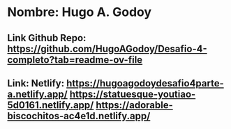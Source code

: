 # Nombre: Hugo A. Godoy
## Link Github Repo: https://github.com/HugoAGodoy/Desafio-4-completo?tab=readme-ov-file
## Link: Netlify: https://hugoagodoydesafio4parte-a.netlify.app/                        https://statuesque-youtiao-5d0161.netlify.app/                                            https://adorable-biscochitos-ac4e1d.netlify.app/

